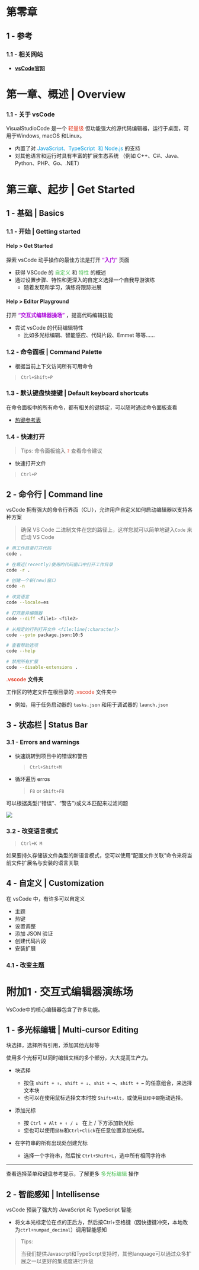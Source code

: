 # 第零章

## 1 - 参考

### 1.1 - 相关网站

- [**vsCode官网**](https://code.visualstudio.com/)



# 第一章、概述 | Overview

### 1.1 - 关于 vsCode

VisualStudioCode 是一个 <span style="color: #e3371e">轻量级</span> 但功能强大的源代码编辑器，运行于桌面，可用于Windows, macOS 和Linux。

- 内置了对 <span style="color: #0099dd">JavaScript、TypeScript  和 Node.js</span> 的支持
- 对其他语言和运行时具有丰富的扩展生态系统 （例如 C++、C#、Java、Python、PHP、Go、.NET）





# 第三章、起步 | Get Started

## 1 - 基础 | Basics

### 1.1 - 开始 | Getting started

#### Help > Get Started

探索 vsCode 动手操作的最佳方法是打开 <span style="color: #ab04d9; font-weight: 600">“入门”</span> 页面

- 获得 VSCode 的 <span style="color: #49bf51">自定义</span> 和 <span style="color: #49bf51">特性</span> 的概述
- 通过设置步骤、特性和更深入的自定义选择一个自我导游演练
  - 随着发现和学习，演练将跟踪进展



#### Help > Editor Playground

打开 <span style="color: #ab04d9; font-weight: 600">“交互式编辑器操场”</span> ，提高代码编辑技能

- 尝试 vsCode 的代码编辑特性	
  - 比如多光标编辑、智能感应、代码片段、Emmet 等等……



### 1.2 - 命令面板 | Command Palette

- 根据当前上下文访问所有可用命令

> `Ctrl+Shift+P`



### 1.3 - 默认键盘快捷键 | Default keyboard shortcuts

在命令面板中的所有命令，都有相关的键绑定，可以随时通过命令面板查看

- [热键参考表](https://code.visualstudio.com/docs/getstarted/tips-and-tricks#_keyboard-reference-sheets)



### 1.4 - 快速打开

> Tips: 命令面板输入 <span style="color: #e3371e">`?`</span> 查看命令建议

- 快速打开文件

> `Ctrl+P`



## 2 - 命令行 | Command line

vsCode 拥有强大的命令行界面（CLI），允许用户自定义如何启动编辑器以支持各种方案

> 确保 VS Code 二进制文件在您的路径上，这样您就可以简单地键入`Code` 来启动 VS Code

```bash
# 用工作目录打开代码
code .

# 在最近(recently)使用的代码窗口中打开工作目录
code -r .

# 创建一个新(new)窗口
code -n

# 改变语言
code --locale=es

# 打开差异编辑器
code --diff <file1> <file2>

# 从指定的行列打开文件 <file:line[:character]>
code --goto package.json:10:5

# 查看帮助选项
code --help

# 禁用所有扩展
code --disable-extensions .
```



 <span style="color: #e3371e; font-weight: 600">.vscode</span> **文件夹**

工作区的特定文件在根目录的 <span style="color: #e3371e">.vscode</span> 文件夹中

- 例如，用于任务启动器的 `tasks.json` 和用于调试器的 `launch.json` 



## 3 - 状态栏 | Status Bar

### 3.1 - Errors and warnings

- 快速跳转到项目中的错误和警告

  > `Ctrl+Shift+M`

- 循环遍历 erros

  > `F8` or `Shift+F8`

可以根据类型(“错误”、“警告”)或文本匹配来过滤问题

![](https://code.visualstudio.com/assets/docs/getstarted/tips-and-tricks/Errors_Warnings.gif)



### 3.2 - 改变语言模式

> `Ctrl+K M`

如果要持久存储该文件类型的新语言模式，您可以使用“配置文件关联”命令来将当前文件扩展名与安装的语言关联



## 4 - 自定义 | Customization

在 vsCode 中，有许多可以自定义

- 主题
- 热键
- 设置调整
- 添加 JSON 验证
- 创建代码片段
- 安装扩展



### 4.1 - 改变主题





# 附加1 · 交互式编辑器演练场

VsCode中的核心编辑器包含了许多功能。

## 1 - 多光标编辑 | Multi-cursor Editing

块选择，选择所有引用，添加其他光标等

使用多个光标可以同时编辑文档的多个部分，大大提高生产力。

- 块选择
  - 按住 `shift + ↑`、`shift + ↓`、`shit + →`、`shift + ←` 的任意组合，来选择文本块
  - 也可以在使用鼠标选择文本时按 `Shift+Alt`，或使用`鼠标中键`拖动选择。

- 添加光标
  - 按 `Ctrl + Alt + ↑ / ↓ `  在上 / 下方添加新光标
  - 您也可以使用`鼠标`和`Ctrl+Click`在任意位置添加光标。

- 在字符串的所有出现处创建光标
  - 选择一个字符串，然后按 `Ctrl+Shift+L`，选中所有相同字符串

***

查看选择菜单和键盘参考提示，了解更多 <span style="color: #49bf51">多光标编辑</span> 操作



## 2 - 智能感知 | lntellisense

vsCode 预装了强大的 JavaScript 和 TypeScript 智能

- 将文本光标定位在点的正后方，然后按Ctrl+空格键（因快捷键冲突，本地改为`ctrl+numpad_decimal`）调用智能感知

> Tips:
>
> 当我们提供Javascrpt和TypeScrpt支持时，其他lanquage可以通过众多扩展之一以更好的集成度进行升级